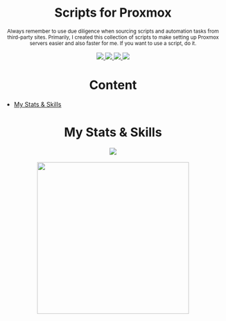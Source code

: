 <h1 align="center" id="heading">Scripts for Proxmox</h1>

<p align="center"><sub> Always remember to use due diligence when sourcing scripts and automation tasks from third-party sites. Primarily, I created this collection of scripts to make setting up Proxmox servers easier and also faster for me. If you want to use a script, do it. </sub></p>

<p align="center">
  <a href="https://github.com/iThieler/Proxmox/blob/master/LICENSE">
    <img src="https://img.shields.io/badge/license-MIT-blue" >
  </a>
  <a href="https://github.com/iThieler/Proxmox/discussions">
    <img src="https://img.shields.io/badge/%F0%9F%92%AC-Discussions-orange" />
  </a>
  <a href="https://github.com/iThieler/Proxmox/blob/master/CHANGELOG.md">
    <img src="https://img.shields.io/badge/🔶-Changelog-blue" />
  </a>
  <a href="https://ko-fi.com/U7U3FUTLF">
    <img src="https://img.shields.io/badge/%E2%98%95-Buy%20me%20a%20coffee-red" />
  </a>
</p>

<h1 align="center" id="heading">Content</h1>

-   [My Stats & Skills](#my-stats--skills)

<h1 align="center" id="heading">My Stats & Skills</h1>

<p align="center">
  <a href="https://iThieler.github.io/Proxmox/">
    <img src="https://github-readme-stats.vercel.app/api?username=iThieler&hide=stars&count_private=true&show_icons=true&theme=dark" />
  </a><br /><br />
  <a href="https://iThieler.github.io/Proxmox/">
    <img src="https://github-readme-stats.vercel.app/api/top-langs?username=iThieler&theme=dark" width="350" />
  </a>
</p>
